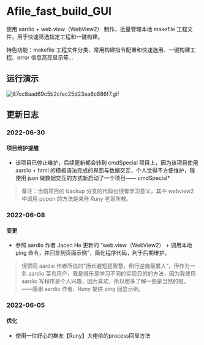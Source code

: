 # Afile_fast_build_GUI

使用 aardio + web.view（WebView2） 制作，批量管理本地 makefile 工程文件，用于快速筛选指定工程和一键构建。

特色功能：makefile 工程文件分类、常用构建指令配置和快速选用、一键构建工程、error 信息高亮显示等...

## 运行演示

![87cc8aad69c5b2cfec25d23ea6c886f7.gif](https://img.aarbbs.com:1024/images/2022/06/08/87cc8aad69c5b2cfec25d23ea6c886f7.gif)

## 更新日志

### 2022-06-30

#### 项目维护提醒
* 该项目已停止维护，后续更新都会转到 cmdSpecial 项目上，因为该项目使用 aardio + html 的模板语法完成的界面与数据交互，个人觉得不方便维护，隧使用 json 做数据交互的方式新启动了一个项目—— cmdSpecial*

> 备注：当前项目的 backup 分支的代码也很有学习意义，其中 webview2 中调用 popen 的方法是来自 Runy 老哥所教。

### 2022-06-08

#### 变更

* 参照 aardio 作者 Jacen He 更新的 “web.view（WebView2） + 调用本地 ping 命令，并回显到页面示例”，简化程序代码，利于后期维护。
> 很赞同 aardio 作者所说的“扬长避短是智慧，倒行逆施最累人”，但作为一名 aardio 菜鸟用户，我是很乐意学习不同的实现目的的方法，因为我使用 aardio 写程序是个人兴趣，因为喜欢，所以想多了解一些是当然的啦。——感谢 aardio 作者、Runy 提供 ping 回显示例。


### 2022-06-05

#### 优化

* 使用一位好心的群友【Runy】大佬给的process回显方法